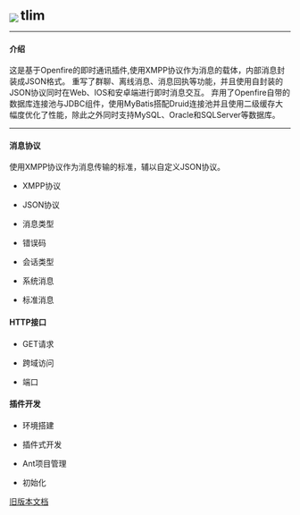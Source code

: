  <img style="max-width:100px;vertical-align:middle" src="https://github.com/GepengCn/tonglian-openfire/blob/master/images/symbol.png?raw=true" /> <span style="font-weight:bolder;font-size:24px;">tlim</span>

---
#### 介绍


这是基于Openfire的即时通讯插件,使用XMPP协议作为消息的载体，内部消息封装成JSON格式。
重写了群聊、离线消息、消息回执等功能，并且使用自封装的JSON协议同时在Web、IOS和安卓端进行即时消息交互。
弃用了Openfire自带的数据库连接池与JDBC组件，使用MyBatis搭配Druid连接池并且使用二级缓存大幅度优化了性能，除此之外同时支持MySQL、Oracle和SQLServer等数据库。

---



#### 消息协议

使用XMPP协议作为消息传输的标准，辅以自定义JSON协议。

- XMPP协议

- JSON协议

- 消息类型

- 错误码

- 会话类型

- 系统消息

- 标准消息




#### HTTP接口

- GET请求

- 跨域访问

- 端口


#### 插件开发

- 环境搭建

- 插件式开发

- Ant项目管理

- 初始化



[旧版本文档][oldDoc]












[symbol]:https://github.com/GepengCn/tonglian-openfire/blob/master/images/symbol.png?raw=true


[oldDoc]:https://github.com/GepengCn/tlim/blob/master/README.md

